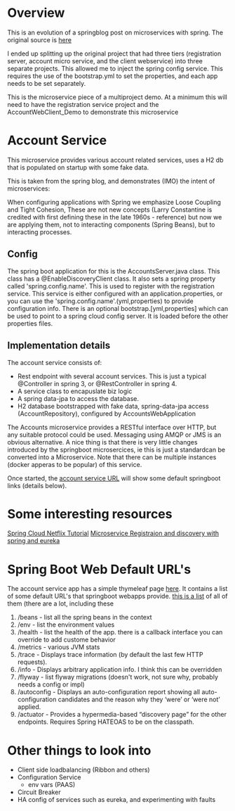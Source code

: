 # Overview
This is an evolution of a springblog post on microservices with spring.  The original source is
[here](https://spring.io/blog/2015/07/14/microservices-with-spring)

I ended up splitting up the original project that had three tiers (registration server, account micro service, and
the client webservice) into three separate projects.   This allowed me to inject the spring config service.
This requires the use of the bootstrap.yml to set the properties, and each app needs to be set separately.

This is the microservice piece of a multiproject demo.  At a minimum this will need to have the registration service
project and the AccountWebClient_Demo to demonstrate this microservice

# Account Service
This microservice provides various account related services, uses a H2 db that is populated on startup with 
some fake data. 

This is taken from the spring blog, and demonstrates (IMO) the intent of microservices:

When configuring applications with Spring we emphasize Loose Coupling and Tight Cohesion, These are not new 
concepts (Larry Constantine is credited with first defining these in the late 1960s - reference) but now we 
are applying them, not to interacting components (Spring Beans), but to interacting processes.

## Config
The spring boot application for this is the AccountsServer.java class.   This class has a @EnableDiscoveryClient
class.  It also sets a spring property called 'spring.config.name'.  This is used to register with the registration
service.  This service is either configured with an application.properties, or you can use the 'spring.config.name'.(yml,properties)
to provide configuration info.  There is an optional bootstrap.[yml,properties] which can be used to point to a spring
cloud config server.  It is loaded before the other properties files.

## Implementation details

The account service consists of:

* Rest endpoint with several account services.  This is just a typical @Controller in spring 3, or @RestController in
spring 4.
* A service class to encapuslate biz logic
* A spring data-jpa to access the database.
* H2 database bootstrapped with fake data, spring-data-jpa access (AccountRepository), configured by
AccountsWebApplication

The Accounts microservice provides a RESTful interface over HTTP, but any suitable protocol could be used. Messaging 
using AMQP or JMS is an obvious alternative.  A nice thing is that there is very little changes introduced by the
springboot microsercices, ie this is just a standardcan be converted 
into a Microservice.  Note that there can be multiple instances (docker apperas to be popular) of this service.

Once started, the [account service URL](http://localhost:2222) will show some default springboot links (details
below).

# Some interesting resources 
[Spring Cloud Netflix Tutorial](http://cloud.spring.io/spring-cloud-netflix/spring-cloud-netflix.html)
[Microservice Registraion and discovery with spring and eureka](https://spring.io/blog/2015/01/20/microservice-registration-and-discovery-with-spring-cloud-and-netflix-s-eureka)


# Spring Boot Web Default URL's
The account service app has a simple thymeleaf page [here](http://localhost:2222).  It contains a list of some default URL's 
that springboot webapps provide.  [this is a list](https://docs.spring.io/spring-boot/docs/current/reference/html/production-ready-endpoints.html)
of all of them (there are a lot, including these

1.  /beans - list all the spring beans in the context
2.  /env - list the environment values
3.  /health - list the health of the app.  there is a callback interface you can override to add custome behavior
4.  /metrics - various JVM stats
5.  /trace - Displays trace information (by default the last few HTTP requests).
6.  /info - Displays arbitrary application info.  I think this can be overridden
7.  /flyway - list flyway migrations (doesn't work, not sure why, probably needs a config or impl)
8.  /autoconfig - Displays an auto-configuration report showing all auto-configuration candidates and the reason why
they ‘were’ or ‘were not’ applied.
9.  /actuator - Provides a hypermedia-based “discovery page” for the other endpoints. Requires Spring HATEOAS to be on the classpath.

# Other things to look into

* Client side loadbalancing (Ribbon and others)
* Configuration Service
    * env vars (PAAS)
* Circuit Breaker
* HA config of services such as eureka, and experimenting with faults